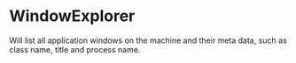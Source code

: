 # WindowExplorer

Will list all application windows on the machine and their meta data, such as class name, title and process name.
